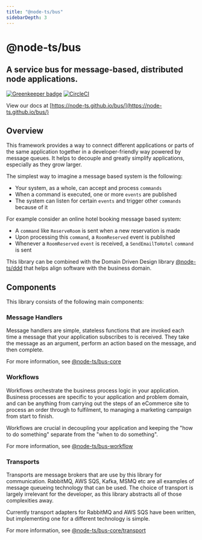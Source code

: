 ```yaml
---
title: "@node-ts/bus"
sidebarDepth: 3
---
```


# @node-ts/bus

## A service bus for message-based, distributed node applications.


[![Greenkeeper badge](https://badges.greenkeeper.io/node-ts/bus.svg)](https://greenkeeper.io/)
[![CircleCI](https://circleci.com/gh/node-ts/bus/tree/master.svg?style=svg)](https://circleci.com/gh/node-ts/bus/tree/master)

View our docs at [https://node-ts.github.io/bus/](https://node-ts.github.io/bus/)

## Overview

This framework provides a way to connect different applications or parts of the same application together in a developer-friendly way powered by message queues. It helps to decouple and greatly simplify applications, especially as they grow larger.

The simplest way to imagine a message based system is the following:

- Your system, as a whole, can accept and process `commands`
- When a command is executed, one or more `events` are published
- The system can listen for certain `events` and trigger other `commands` because of it

For example consider an online hotel booking message based system:

- A `command` like `ReserveRoom` is sent when a new reservation is made
- Upon processing this `command`, a `RoomReserved` event is published
- Whenever a `RoomReserved` `event` is received, a `SendEmailToHotel` `command` is sent

This library can be combined with the Domain Driven Design library [@node-ts/ddd](https://www.github.com/node-ts/ddd) that helps align software with the business domain.

## Components

This library consists of the following main components:

### Message Handlers

Message handlers are simple, stateless functions that are invoked each time a message that your application subscribes to is received. They take the message as an argument, perform an action based on the message, and then complete. 

For more information, see [@node-ts/bus-core](packages/bus-core/src/handler/)

### Workflows

Workflows orchestrate the business process logic in your application. Business processes are specific to your application and problem domain, and can be anything from carrying out the steps of an eCommerce site to process an order through to fulfilment, to managing a marketing campaign from start to finish.

Workflows are crucial in decoupling your application and keeping the "how to do something" separate from the "when to do something".

For more information, see [@node-ts/bus-workflow](/packages/bus-workflow/)

### Transports

Transports are message brokers that are use by this library for communication. RabbitMQ, AWS SQS, Kafka, MSMQ etc are all examples of message queueing technology that can be used. The choice of transport is largely irrelevant for the developer, as this library abstracts all of those complexities away. 

Currently transport adapters for RabbitMQ and AWS SQS have been written, but implementing one for a different technology is simple.

For more information, see [@node-ts/bus-core/transport](/packages/bus-core/transport/)

